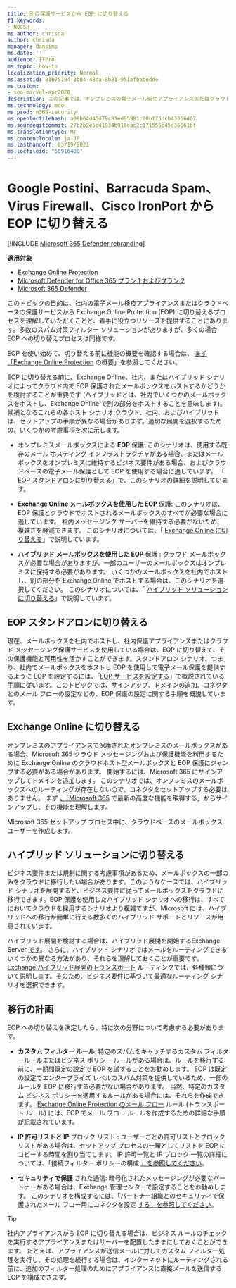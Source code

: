 ```yaml
---
title: 別の保護サービスから EOP に切り替える
f1.keywords:
- NOCSH
ms.author: chrisda
author: chrisda
manager: dansimp
ms.date: ''
audience: ITPro
ms.topic: how-to
localization_priority: Normal
ms.assetid: 81b75194-3b04-48da-8b81-951afbabedde
ms.custom:
- seo-marvel-apr2020
description: この記事では、オンプレミスの電子メール衛生アプライアンスまたはクラウドベースの保護サービスから Exchange Online Protection (EOP) に切り替える方法について学習します。
ms.technology: mdo
ms.prod: m365-security
ms.openlocfilehash: a09b64d45d79c81ed95981c20bf75dcb43366d07
ms.sourcegitcommit: 27b2b2e5c41934b918cac2c171556c45e36661bf
ms.translationtype: MT
ms.contentlocale: ja-JP
ms.lasthandoff: 03/19/2021
ms.locfileid: "50916480"
---
```

# <a name="switch-to-eop-from-google-postini-the-barracuda-spam-and-virus-firewall-or-cisco-ironport"></a>Google Postini、Barracuda Spam、Virus Firewall、Cisco IronPort から EOP に切り替える

[!INCLUDE [Microsoft 365 Defender rebranding](../includes/microsoft-defender-for-office.md)]

**適用対象**
- [Exchange Online Protection](exchange-online-protection-overview.md)
- [Microsoft Defender for Office 365 プラン 1 およびプラン 2](office-365-atp.md)
- [Microsoft 365 Defender](../mtp/microsoft-threat-protection.md)

 このトピックの目的は、社内の電子メール検疫アプライアンスまたはクラウドベースの保護サービスから Exchange Online Protection (EOP) に切り替えるプロセスを理解していただくことと、着手に役立つリソースを提供することにあります。多数のスパム対策フィルター ソリューションがありますが、多くの場合 EOP への切り替えプロセスは同様です。

EOP を使い始めて、切り替える前に機能の概要を確認する場合は、 [まず「Exchange Online Protection](exchange-online-protection-overview.md) の概要」を参照してください。

EOP に切り替える前に、Exchange Online、社内、またはハイブリッド シナリオによってクラウド内で EOP 保護されたメールボックスをホストするかどうかを検討することが重要です (ハイブリッドとは、社内でいくつかのメールボックスをホストし、Exchange Online で別の部分をホストすることを意味します)。候補となるこれらの各ホスト シナリオ:クラウド、社内、およびハイブリッドは、セットアップの手順が異なる場合があります。適切な展開を選択するための、いくつかの考慮事項を次に示します。

- オンプレミスメールボックスによる **EOP** 保護: このシナリオは、使用する既存のメール ホスティング インフラストラクチャがある場合、またはメールボックスをオンプレミスに維持するビジネス要件がある場合、およびクラウドベースの電子メール保護として EOP を使用する場合に適しています。 「 [EOP スタンドアロンに切り替える](#switch-to-eop-standalone)」で、このシナリオの詳細を説明しています。

- **Exchange Online メールボックスを使用した EOP** 保護: このシナリオは、EOP 保護とクラウドでホストされるメールボックスのすべてが必要な場合に適しています。 社内メッセージング サーバーを維持する必要がないため、複雑さを軽減できます。 このシナリオについては、「 [Exchange Online に切り替える](#switch-to-exchange-online)」で説明しています。

- **ハイブリッド メールボックスを使用した EOP** 保護 : クラウド メールボックスが必要な場合がありますが、一部のユーザーのメールボックスはオンプレミスに保持する必要があります。 いくつかのメールボックスを社内でホストし、別の部分を Exchange Online でホストする場合は、このシナリオを選択してください。 このシナリオについては、「 [ハイブリッド ソリューションに切り替える](#switch-to-a-hybrid-solution)」で説明しています。

## <a name="switch-to-eop-standalone"></a>EOP スタンドアロンに切り替える

現在、メールボックスを社内でホストし、社内保護アプライアンスまたはクラウド メッセージング保護サービスを使用している場合は、EOP に切り替えて、その保護機能と可用性を活かすことができます。スタンドアロン シナリオ、つまり、社内でメールボックスをホストし EOP を使用して電子メール保護を提供するように EOP を設定するには、「[EOP サービスを設定する](set-up-your-eop-service.md)」で概説されている手順に従います。このトピックでは、サインアップ、ドメインの追加、コネクタとのメール フローの設定などの、EOP 保護の設定に関する手順を概説しています。

## <a name="switch-to-exchange-online"></a>Exchange Online に切り替える

オンプレミスのアプライアンスで保護されたオンプレミスのメールボックスがある場合、Microsoft 365 クラウド メッセージングおよび保護機能を利用するために Exchange Online のクラウドホスト型メールボックスと EOP 保護にジャンプする必要がある場合があります。 開始するには、Microsoft 365 にサインアップしてドメインを追加します。 このシナリオでは、オンプレミスのメールボックスへのルーティングが存在しないので、コネクタをセットアップする必要はありません。 まず [、「Microsoft 365](https://www.microsoft.com/microsoft-365/business/compare-more-office-365-for-business-plans) で最新の高度な機能を取得する」からサインアップし、その機能を理解します。

Microsoft 365 セットアップ プロセス中に、クラウドベースのメールボックス ユーザーを作成します。

## <a name="switch-to-a-hybrid-solution"></a>ハイブリッド ソリューションに切り替える

ビジネス要件または規制に関する考慮事項があるため、メールボックスの一部のみをクラウドに移行したい場合があります。このようなケースでは、ハイブリッド シナリオを展開すると、ビジネス要件に従ってメールボックスをクラウドに移行できます。EOP 保護を使用したハイブリッド シナリオへの移行は、すべてにおいてクラウドを採用するシナリオより複雑ですが、Microsoft には、ハイブリッドへの移行が簡単に行える数多くのハイブリッド サポートとリソースが用意されています。

ハイブリッド展開を検討する場合は、ハイブリッド展開を開始するExchange Server [です](/exchange/exchange-hybrid)。 さらに、ハイブリッド シナリオではメールをルーティングできるいくつかの異なる方法があり、それらを理解しておくことが重要です。 [Exchange ハイブリッド展開のトランスポート](/exchange/transport-routing) ルーティングでは、各種類について説明します。そのため、ビジネス要件に基づいて最適なルーティング シナリオを選択できます。

## <a name="migration-planning"></a>移行の計画

EOP への切り替えを決定したら、特に次の分野について考慮する必要があります。

- **カスタム フィルター ルール**: 特定のスパムをキャッチするカスタム フィルタールールまたはビジネス ポリシー ルールがある場合は、ルールを移行する前に、一期間既定の設定で EOP を試することをお勧めします。 EOP は既定の設定でエンタープライズ レベルのスパム対策を提供しているため、一部のルールを EOP に移行する必要がない場合があります。 当然、特定のカスタム ビジネス ポリシーを適用するルールがある場合には、それらを作成できます。 [Exchange Online Protection のメール フロー](mail-flow-rules-transport-rules-0.md) ルール (トランスポート ルール) には、EOP でメール フロー ルールを作成するための詳細な手順が記載されています。

- **IP 許可リストと IP** ブロック リスト : ユーザーごとの許可リストとブロック リストがある場合は、セットアップ プロセスの一環としてリストを EOP にコピーする時間を割り当てします。 IP 許可一覧と IP ブロック 一覧の詳細については、「接続フィルター ポリシーの構成 [」を参照してください](configure-the-connection-filter-policy.md)。

- **セキュリティで保護** された通信: 暗号化されたメッセージングが必要なパートナーがある場合は、Exchange 管理センターで設定することをお勧めします。 このシナリオを構成するには、「パートナー組織とのセキュリティで保護されたメール フロー用にコネクタを設定 [する」を参照してください](/exchange/mail-flow-best-practices/use-connectors-to-configure-mail-flow/set-up-connectors-for-secure-mail-flow-with-a-partner)。

> [!TIP]
> 社内アプライアンスから EOP に切り替える場合は、ビジネス ルールのチェックを実行するアプライアンスまたはサーバーを配置したままにしておくことができます。 たとえば、アプライアンスが送信メールに対してカスタム フィルター処理を実行し、その処理を続行する場合は、インターネットにルーティングされる前に、追加のフィルター処理のためにアプライアンスに直接メールを送信する EOP を構成できます。